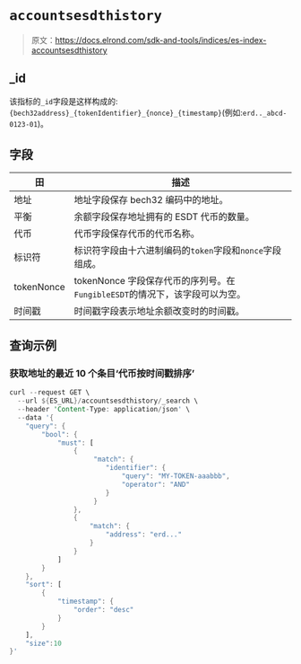 # `accountsesdthistory`

> 原文：<https://docs.elrond.com/sdk-and-tools/indices/es-index-accountsesdthistory>

 ## _id

该指标的`_id`字段是这样构成的:`{bech32address}_{tokenIdentifier}_{nonce}_{timestamp}`(例如:`erd.._abcd-0123-01`)。

## 字段

| 田 | 描述 |
| --- | --- |
| 地址 | 地址字段保存 bech32 编码中的地址。 |
| 平衡 | 余额字段保存地址拥有的 ESDT 代币的数量。 |
| 代币 | 代币字段保存代币的代币名称。 |
| 标识符 | 标识符字段由十六进制编码的`token`字段和`nonce`字段组成。 |
| tokenNonce | tokenNonce 字段保存代币的序列号。在`FungibleESDT`的情况下，该字段可以为空。 |
| 时间戳 | 时间戳字段表示地址余额改变时的时间戳。 |

## 查询示例

### 获取地址的最近 10 个条目‘代币按时间戳排序’

```rust
curl --request GET \
  --url ${ES_URL}/accountsesdthistory/_search \
  --header 'Content-Type: application/json' \
  --data '{
    "query": {
        "bool": {
            "must": [
                {
                     "match": {
                        "identifier": {
                            "query": "MY-TOKEN-aaabbb",
                            "operator": "AND"
                        }
                     }
                },
                {
                    "match": {
                        "address": "erd..."
                    }
                }
            ]
        }
    },
    "sort": [
        {
            "timestamp": {
                "order": "desc"
            }
        }
    ],
    "size":10
}' 
```